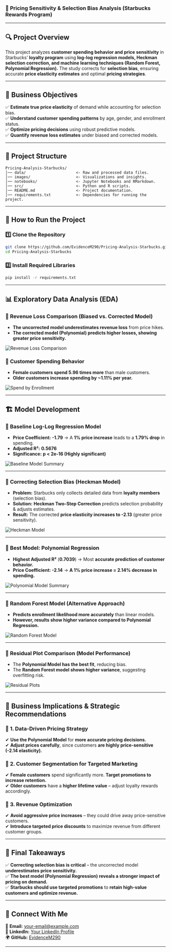 ### 📌 **Pricing Sensitivity & Selection Bias Analysis (Starbucks Rewards Program)**
---

## 🔍 **Project Overview**
This project analyzes **customer spending behavior and price sensitivity** in Starbucks’ **loyalty program** using **log-log regression models, Heckman selection correction, and machine learning techniques (Random Forest, Polynomial Regression).** The study corrects for **selection bias**, ensuring accurate **price elasticity estimates** and optimal **pricing strategies**.

---
## 🎯 **Business Objectives**
✅ **Estimate true price elasticity** of demand while accounting for selection bias.  
✅ **Understand customer spending patterns** by age, gender, and enrollment status.  
✅ **Optimize pricing decisions** using robust predictive models.  
✅ **Quantify revenue loss estimates** under biased and corrected models.  

---

## 📂 **Project Structure**
```
Pricing-Analysis-Starbucks/
│── data/                      <- Raw and processed data files.
│── images/                    <- Visualizations and insights.
│── notebooks/                 <- Jupyter Notebooks and RMarkdown.
│── src/                       <- Python and R scripts.
│── README.md                  <- Project documentation.
│── requirements.txt           <- Dependencies for running the project.
```
---

## 🔧 **How to Run the Project**

### 1️⃣ Clone the Repository
```sh
git clone https://github.com/EvidenceM290/Pricing-Analysis-Starbucks.git
cd Pricing-Analysis-Starbucks
```

### 2️⃣ Install Required Libraries
```sh
pip install -r requirements.txt
```
---
## 📊 **Exploratory Data Analysis (EDA)**

### 📌 **Revenue Loss Comparison (Biased vs. Corrected Model)**
- **The uncorrected model underestimates revenue loss** from price hikes.  
- **The corrected model (Polynomial) predicts higher losses, showing greater price sensitivity.**

![Revenue Loss Comparison](https://github.com/EvidenceM290/Pricing-Analysis-Starbucks/blob/main/images/Revenue%20Loss%20Comparison.png)

### 📌 **Customer Spending Behavior**
- **Female customers spend 5.96 times more** than male customers.
- **Older customers increase spending by ~1.11% per year.**

![Spend by Enrollment](https://github.com/EvidenceM290/Pricing-Analysis-Starbucks/blob/main/images/Monthly%20Spend%20by%20Enrollment.png)

---
## 🏗 **Model Development**

### 📌 **Baseline Log-Log Regression Model**
- **Price Coefficient:** **-1.79** → A **1% price increase** leads to a **1.79% drop** in spending.
- **Adjusted R²:** **0.5676**
- **Significance:** **p < 2e-16 (Highly significant)**

![Baseline Model Summary](https://github.com/EvidenceM290/Pricing-Analysis-Starbucks/blob/main/images/Baseline%20Model.png)

---
### 📌 **Correcting Selection Bias (Heckman Model)**
- **Problem:** Starbucks only collects detailed data from **loyalty members** (selection bias).  
- **Solution:** **Heckman Two-Step Correction** predicts selection probability & adjusts estimates.  
- **Result:** The corrected **price elasticity increases to -2.13** (greater price sensitivity).  

![Heckman Model](https://github.com/EvidenceM290/Pricing-Analysis-Starbucks/blob/main/images/Heckman%20Correction.png)

---
### 📌 **Best Model: Polynomial Regression**
- **Highest Adjusted R²** (**0.7039**) → Most **accurate prediction of customer behavior.**  
- **Price Coefficient: -2.14** → **A 1% price increase = 2.14% decrease in spending.**  

![Polynomial Model Summary](https://github.com/EvidenceM290/Pricing-Analysis-Starbucks/blob/main/images/Polynomial%20Correction.png)

---
### 📌 **Random Forest Model (Alternative Approach)**
- **Predicts enrollment likelihood more accurately** than linear models.  
- **However, results show higher variance compared to Polynomial Regression.**  

![Random Forest Model](https://github.com/EvidenceM290/Pricing-Analysis-Starbucks/blob/main/images/Random%20Forest%20Correction.png)

---
### 📌 **Residual Plot Comparison (Model Performance)**
- The **Polynomial Model has the best fit**, reducing bias.  
- The **Random Forest model shows higher variance**, suggesting overfitting risk.  

![Residual Plots](https://github.com/EvidenceM290/Pricing-Analysis-Starbucks/blob/main/images/Residual%20Plot%20Comparison.png)

---
## 📌 **Business Implications & Strategic Recommendations**
### 🔹 **1. Data-Driven Pricing Strategy**
✔ **Use the Polynomial Model** for **more accurate pricing decisions.**  
✔ **Adjust prices carefully**, since customers **are highly price-sensitive (-2.14 elasticity).**  

### 🔹 **2. Customer Segmentation for Targeted Marketing**
✔ **Female customers** spend significantly more. **Target promotions to increase retention.**  
✔ **Older customers** have a **higher lifetime value** – adjust loyalty rewards accordingly.  

### 🔹 **3. Revenue Optimization**
✔ **Avoid aggressive price increases** – they could drive away price-sensitive customers.  
✔ **Introduce targeted price discounts** to maximize revenue from different customer groups.  

---
## 📌 **Final Takeaways**
✅ **Correcting selection bias is critical** – the uncorrected model **underestimates price sensitivity.**  
✅ **The best model (Polynomial Regression) reveals a stronger impact of pricing on demand.**  
✅ **Starbucks should use targeted promotions** to **retain high-value customers and optimize revenue.**  

---
## 📩 **Connect With Me**
📧 **Email:** [your-email@example.com](mailto:your-email@example.com)  
🔗 **LinkedIn:** [Your LinkedIn Profile](https://linkedin.com/in/your-profile)  
🌍 **GitHub:** [EvidenceM290](https://github.com/EvidenceM290)  

---

